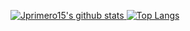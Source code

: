 [![Jprimero15's github stats](https://github-readme-stats.vercel.app/api?username=Jprimero15&show_icons=true&count_private=true&hide_border=true&theme=algolia)
![Top Langs](https://github-readme-stats.vercel.app/api/top-langs/?username=Jprimero15&layout=compact&hide_border=true&theme=algolia)](https://github.com/Jprimero15)
